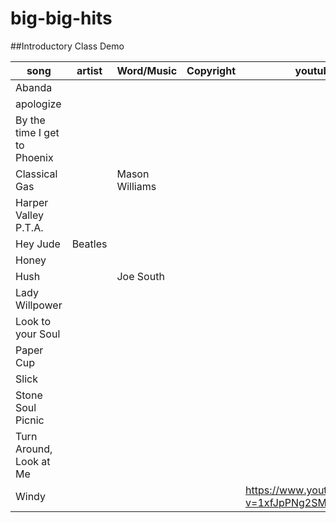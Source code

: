 # big-big-hits

##Introductory Class Demo

song | artist | Word/Music | Copyright | youtube link
 --- | ---    | ---        | ---       | ---
Abanda ||||
apologize||||
By the time I get to Phoenix||||
Classical Gas||Mason Williams||
Harper Valley P.T.A.|||| 
Hey Jude |Beatles|||
Honey ||||
Hush ||Joe South|| 
Lady Willpower ||||
Look to your Soul ||||
Paper Cup ||||
Slick ||||
Stone Soul Picnic |||| 
Turn Around, Look at Me ||||
Windy  |||| <https://www.youtube.com/watch?v=1xfJpPNg2SM>
